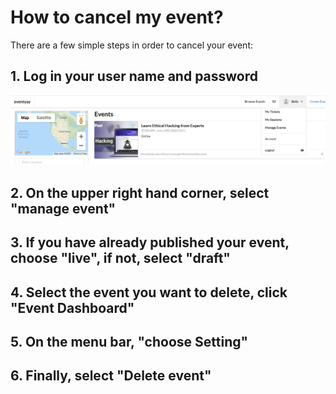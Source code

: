 # How to cancel my event? 


There are a few simple steps in order to cancel your event: 


## 1. Log in your user name and password


![Overview page](cancellations/image/Deleting-event-1.png)



## 2. On the upper right hand corner, select "manage event"



## 3. If you have already published your event, choose "live", if not, select "draft"



## 4. Select the event you want to delete, click "Event Dashboard"



## 5. On the menu bar, "choose Setting"



## 6. Finally, select "Delete event"
